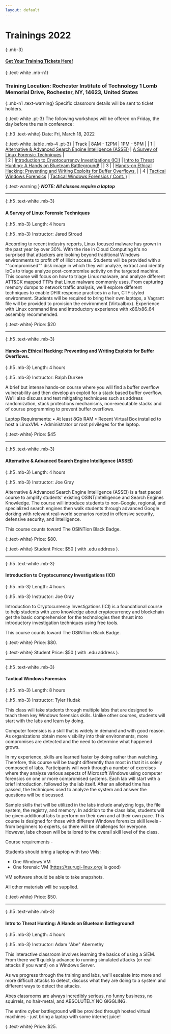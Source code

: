 ```yaml
---
layout: default
---
```

# Trainings 2022

{:.mb-3}
#### [Get Your Training Tickets Here!](https://events.eventzilla.net/e/bsides-rochester-2022--training-workshops-2138818190)

{:.text-white .mb-n1}
### Training Location: Rochester Institute of Technology 1 Lomb Memorial Drive, Rochester, NY, 14623, United States

{:.mb-n1 .text-warning}
Specific classroom details will be sent to ticket holders.

{:.text-white .pt-3}
The following workshops will be offered on Friday, the day before the main conference:

{:.h3 .text-white}
Date: Fri, March 18, 2022

{:.text-white .table .mb-4 .pt-3}
| Track | 8AM - 12PM | 1PM - 5PM |
| 1 | [Alternative & Advanced Search Engine Intelligence (ASSEI)](#alternative--advanced-search-engine-intelligence-assei)  | [A Survey of Linux Forensic Techniques](#a-survey-of-linux-forensic-techniques)  |  
| 2 | [Introduction to Cryptocurrency Investigations (ICI)](#introduction-to-cryptocurrency-investigations-ici) | [Intro to Threat Hunting: A Hands on Blueteam Battleground!](#intro-to-threat-hunting-a-hands-on-blueteam-battleground) |
| 3 | | [Hands-on Ethical Hacking: Preventing and Writing Exploits for Buffer Overflows.](#hands-on-ethical-hacking-preventing-and-writing-exploits-for-buffer-overflows) |
| 4 | [Tactical Windows Forensics](#tactical-windows-forensics) | [Tactical Windows Forensics ( Cont. )](#tactical-windows-forensics) |

{:.text-warning }
***NOTE: All classes require a laptop***

***

{:.h5 .text-white .mb-3}
#### A Survey of Linux Forensic Techniques

{:.h5 .mb-3}
Length: 4 hours

{:.h5 .mb-3}
Instructor: Jared Stroud

According to recent industry reports, Linux focused malware has grown in the past year by over 30%. With the rise in 
Cloud Computing it's no surprised that attackers are looking beyond traditional Windows environments to profit off of 
illicit access. Students will be provided with a ""compromised"" disk image in which they will analyze, extract and 
identify IoCs to triage analyze post-compromise activity on the targeted machine. This course will focus on how to 
triage Linux malware, and analyze different ATT&CK mapped TTPs that Linux malware commonly uses. From capturing memory
dumps to network traffic analysis, we'll explore different techniques to enable DFIR response practices in a fun, CTF 
styled environment. Students will be required to bring their own laptops, a Vagrant file will be provided to provision 
the environment (Virtualbox). Experience with Linux command line and introductory experience with x86/x86_64 assembly
recommended.

{:.text-white}
Price: $20

***

{:.h5 .text-white .mb-3}
#### Hands-on Ethical Hacking: Preventing and Writing Exploits for Buffer Overflows.

{:.h5 .mb-3}
Length: 4 hours

{:.h5 .mb-3}
Instructor: Ralph Durkee

A brief but intense hands-on course where you will find a buffer overflow vulnerability and then develop an exploit for
a stack based buffer overflow.  We'll also discuss and test mitigating techniques such as address randomization, stack
protections mechanisms, non-executable stacks and of course programming to prevent buffer overflows.

Laptop Requirements:
• At least 8Gb RAM
• Recent Virtual Box installed to host a LinuxVM.
• Administrator or root privileges for the laptop.

{:.text-white}
Price: $45

***

{:.h5 .text-white .mb-3}
#### Alternative & Advanced Search Engine Intelligence (ASSEI)

{:.h5 .mb-3}
Length: 4 hours

{:.h5 .mb-3}
Instructor: Joe Gray

Alternative & Advanced Search Engine Intelligence (ASSEI) is a fast paced course to amplify students' existing
OSINT/Intelligence and Search Engines Knowledge. The course will introduce students to non-Google, regional, and 
specialized search engines then walk students through advanced Google dorking with relevant real-world scenarios rooted
in offensive security, defensive security, and Intelligence.

This course counts toward The OSINTion Black Badge.

{:.text-white}
Price: $80.

{:.text-white}
Student Price: $50 ( with .edu address ).

***

{:.h5 .text-white .mb-3}
#### Introduction to Cryptocurrency Investigations (ICI)

{:.h5 .mb-3}
Length: 4 hours

{:.h5 .mb-3}
Instructor: Joe Gray

Introduction to Cryptocurrency Investigations (ICI) is a foundational course to help students with zero knowledge about 
cryptocurrency and blockchain get the basic comprehension for the technologies then thrust into introductory 
investigation techniques using free tools.

This course counts toward The OSINTion Black Badge.

{:.text-white}
Price: $80.

{:.text-white}
Student Price: $50 ( with .edu address ).

***

{:.h5 .text-white .mb-3}
#### Tactical Windows Forensics

{:.h5 .mb-3}
Length: 8 hours

{:.h5 .mb-3}
Instructor: Tyler Hudak

This class will take students through multiple labs that are designed to teach them key Windows forensics skills. Unlike
other courses, students will start with the labs and learn by doing.

Computer forensics is a skill that is widely in demand and with good reason. As organizations obtain more visibility 
into their environments, more compromises are detected and the need to determine what happened grows.

In my experience, skills are learned faster by doing rather than watching. Therefore, this course will be taught 
differently than most in that it is solely composed of labs. Participants will work through a number of exercises where
they analyze various aspects of Microsoft Windows using computer forensics on one or more compromised systems. Each lab
will start with a brief introduction, followed by the lab itself. After an allotted time has passed, the techniques used
to analyze the system and answer the questions will be discussed.

Sample skills that will be utilized in the labs include analyzing logs, the file system, the registry, and memory. In 
addition to the class labs, students will be given additional labs to perform on their own and at their own pace. This 
course is designed for those with different Windows forensics skill levels - from beginners to experts, so there will be
challenges for everyone. However, labs chosen will be tailored to the overall skill level of the class.

Course requirements  -

Students should bring a laptop with two VMs:
- One Windows VM
- One forensic VM (https://tsurugi-linux.org/ is good)

VM software should be able to take snapshots.

All other materials will be supplied.

{:.text-white}
Price: $50.

***

{:.h5 .text-white .mb-3}
#### Intro to Threat Hunting: A Hands on Blueteam Battleground!

{:.h5 .mb-3}
Length: 4 hours

{:.h5 .mb-3}
Instructor: Adam "Abe" Abernethy

This interactive classroom involves learning the basics of using a SIEM.  From there we'll quickly advance to running 
simulated attacks (or real attacks if you want!) on a Windows Server.

As we progress through the training and labs, we'll escalate into more and more difficult attacks to detect, discuss 
what they are doing to a system and different ways to detect the attacks.

Abes classrooms are always incredibly serious, no funny business, no squirrels, no hair-metal, and ABSOLUTELY NO GIGGLING.

The entire cyber battleground will be provided through hosted virtual machines - just bring a laptop with some internet 
juice!

{:.text-white}
Price: $25.
